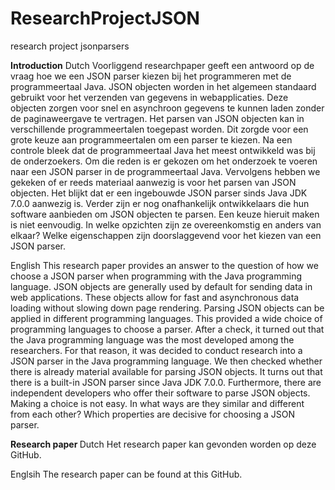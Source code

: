# ResearchProjectJSON
research project jsonparsers

<b>Introduction</b>
Dutch
Voorliggend researchpaper geeft een antwoord op de vraag hoe we een JSON parser kiezen bij het programmeren met de programmeertaal Java. JSON objecten worden in het algemeen standaard gebruikt voor het verzenden van gegevens in webapplicaties. Deze objecten zorgen voor snel en asynchroon gegevens te kunnen laden zonder de paginaweergave te vertragen.
Het parsen van JSON objecten kan in verschillende programmeertalen toegepast worden. Dit zorgde voor een grote keuze aan programmeertalen om een parser te kiezen. Na een controle bleek dat de programmeertaal Java het meest ontwikkeld was bij de onderzoekers. Om die reden is er gekozen om het onderzoek te voeren naar een JSON parser in de programmeertaal Java.
Vervolgens hebben we gekeken of er reeds materiaal aanwezig is voor het parsen van JSON objecten. Het blijkt dat er een ingebouwde JSON parser sinds Java JDK 7.0.0 aanwezig is. Verder zijn er nog onafhankelijk ontwikkelaars die hun software aanbieden om JSON objecten te parsen.
Een keuze hieruit maken is niet eenvoudig. In welke opzichten zijn ze overeenkomstig en anders van elkaar? Welke eigenschappen zijn doorslaggevend voor het kiezen van een JSON parser. 

English
This research paper provides an answer to the question of how we choose a JSON parser when programming with the Java programming language. JSON objects are generally used by default for sending data in web applications. These objects allow for fast and asynchronous data loading without slowing down page rendering.
Parsing JSON objects can be applied in different programming languages. This provided a wide choice of programming languages to choose a parser. After a check, it turned out that the Java programming language was the most developed among the researchers. For that reason, it was decided to conduct research into a JSON parser in the Java programming language.
We then checked whether there is already material available for parsing JSON objects. It turns out that there is a built-in JSON parser since Java JDK 7.0.0. Furthermore, there are independent developers who offer their software to parse JSON objects.
Making a choice is not easy. In what ways are they similar and different from each other? Which properties are decisive for choosing a JSON parser.

<b>Research paper </b>
Dutch
Het research paper kan gevonden worden op deze GitHub.

Englsih
The research paper can be found at this GitHub.
